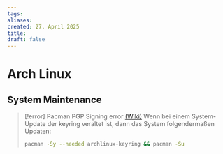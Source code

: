 ```yaml
---
tags: 
aliases: 
created: 27. April 2025
title: 
draft: false
---
```


# Arch Linux

## System Maintenance

> [!error] Pacman PGP Signing error [(Wiki)](https://wiki.archlinux.org/title/Pacman/Package_signing)
> Wenn bei einem System-Update der keyring veraltet ist, dann das System folgendermaßen Updaten:
>
> ```sh
> pacman -Sy --needed archlinux-keyring && pacman -Su
> ```